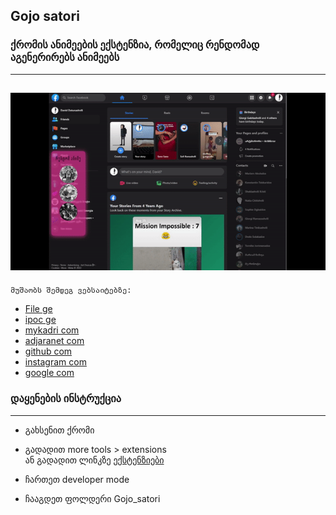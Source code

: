 ## Gojo satori
### ქრომის ანიმეების ექსტენზია, რომელიც რენდომად აგენერირებს ანიმეებს 
---
<img src="intro.gif" style="max-width:100% !important "></img>
-----
`მუშაობს შემდეგ ვებსაიტებზე:`
* [File ge](http://file.ge)
* [ipoc ge](https://ipoc.ge)
* [mykadri com](https://mykadri.com/)
* [adjaranet com](https://adjaranet.com/)
* [github com](https://github.com/)
* [instagram com](https://instagram.com/)
* [google com](https://google.com/)

### დაყენების ინსტრუქცია
----
* გახსენით ქრომი
* გადადით more tools > extensions <br>
ან  გადადით ლინკზე [ექსტენზიები](chrome://extensions/)

* ჩართეთ developer mode<br>
* ჩააგდეთ ფოლდერი Gojo_satori